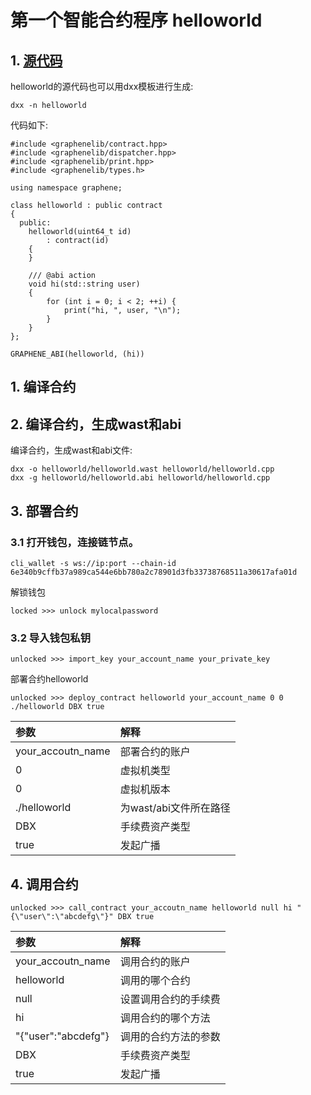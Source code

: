 # 第一个智能合约程序 helloworld

## 1. [源代码](https://github.com/dbxone/dbxchain/blob/contract/contracts/examples/helloworld/helloworld.cpp)

helloworld的源代码也可以用dxx模板进行生成:

```
dxx -n helloworld
```

代码如下:
```
#include <graphenelib/contract.hpp>
#include <graphenelib/dispatcher.hpp>
#include <graphenelib/print.hpp>
#include <graphenelib/types.h>

using namespace graphene;

class helloworld : public contract
{
  public:
    helloworld(uint64_t id)
        : contract(id)
    {
    }

    /// @abi action
    void hi(std::string user)
    {
        for (int i = 0; i < 2; ++i) {
            print("hi, ", user, "\n");
        }
    }
};

GRAPHENE_ABI(helloworld, (hi))
```

## 1. 编译合约


## 2. 编译合约，生成wast和abi

编译合约，生成wast和abi文件:

```
dxx -o helloworld/helloworld.wast helloworld/helloworld.cpp
dxx -g helloworld/helloworld.abi helloworld/helloworld.cpp
```

## 3. 部署合约

### 3.1 打开钱包，连接链节点。

```
cli_wallet -s ws://ip:port --chain-id 6e340b9cffb37a989ca544e6bb780a2c78901d3fb33738768511a30617afa01d
```

解锁钱包
```
locked >>> unlock mylocalpassword
```

### 3.2 导入钱包私钥

```
unlocked >>> import_key your_account_name your_private_key
```

部署合约helloworld

```
unlocked >>> deploy_contract helloworld your_account_name 0 0 ./helloworld DBX true
```
| 参数 | 解释 |
| :--- | :--- |
| your_accoutn_name | 部署合约的账户 |
| 0 | 虚拟机类型 |
| 0 | 虚拟机版本 |
| ./helloworld | 为wast/abi文件所在路径 |
| DBX | 手续费资产类型 |
| true | 发起广播 |
 
## 4. 调用合约

```
unlocked >>> call_contract your_accoutn_name helloworld null hi "{\"user\":\"abcdefg\"}" DBX true

```
| 参数 | 解释 |
| :--- | :--- |
| your_accoutn_name | 调用合约的账户 |
| helloworld | 调用的哪个合约 |
| null | 设置调用合约的手续费 |
| hi | 调用合约的哪个方法 |
| "{\"user\":\"abcdefg\"} | 调用的合约方法的参数 |
| DBX | 手续费资产类型 |
| true | 发起广播 |
